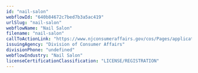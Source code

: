```yaml
---
id: "nail-salon"
webflowId: "640b84672c7bed7b3a5ac419"
urlSlug: "nail-salon"
webflowName: "Nail Salon"
filename: "nail-salon"
callToActionLink: "https://www.njconsumeraffairs.gov/cos/Pages/applications.aspx"
issuingAgency: "Division of Consumer Affairs"
divisionPhone: "undefined"
webflowIndustry: "Nail Salon"
licenseCertificationClassification: "LICENSE/REGISTRATION"
---
```

